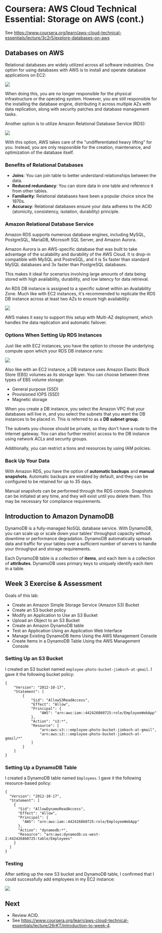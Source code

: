 # Coursera: AWS Cloud Technical Essential: Storage on AWS (cont.)

See https://www.coursera.org/learn/aws-cloud-technical-essentials/lecture/3c2r5/explore-databases-on-aws

## Databases on AWS

Relational databases are widely utilized across all software industries.  One option for using databases with AWS is to install and operate database applications on EC2:

![](image1.png)

When doing this, you are no longer responsible for the physical infrastructure or the operating system. However, you are still responsible for the installing the database engine, distributing it across multiple AZs with data replication, along with security patches and database management tasks.

Another option is to utilize Amazon Relational Database Service (RDS):

![](image2.png)

With this option, AWS takes care of the "undifferentiated heavy lifting" for you. Instead, you are only resposnible for the creation, maintenance, and optimization of the database itself.

### Benefits of Relational Databases

* **Joins**: You can join table to better understand relationships between the data.
* **Reduced redundancy**: You can store data in one table and reference it from other tables.
* **Familiarity**: Relational databases have been a popular choice since the 1970s.
* **Accuracy**: Relational databases ensure your data adheres to the ACID (atomicity, consistency, isolation, durability) principle.

### Amazon Relational Database Service

Amazon RDS supports numerous database engines, including MySQL, PostgreSQL, MariaDB, Microsoft SQL Server, and Amazon Aurora.

Amazon Aurora is an AWS-specific database that was built to take advantage of the scalability and durability of the AWS Cloud. It is drop-in compatible with MySQL and PostreSQL, and it is 5x faster than standard MySQL databases and 3x faster than PostgreSQL databases.

This makes it ideal for scenarios involving large amounts of data being stored with high availability, durability, and low latency for data retrieval.

An RDS DB instance is assigned to a specific subnet within an Availability Zone. Much like with EC2 instances, it's recommended to replicate the RDS DB instance across at least two AZs to ensure high availability:

![](image3.png)

AWS makes it easy to support this setup with Multi-AZ deployment, which handles the data replication and automatic failover.

### Options When Setting Up RDS Instances

Just like with EC2 instances, you have the option to choose the underlying compute upon which your RDS DB instance runs:

![](image4.png)

Also like with an EC2 instance, a DB instance uses Amazon Elastic Block Store (EBS) volumes as its storage layer. You can choose between three types of EBS volume storage:

* General purpose (SSD)
* Provisioned IOPS (SSD)
* Magnetic storage

When you create a DB instance, you select the Amazon VPC that your databases will live in, and you select the subnets that you want the DB instances to be placed in. This is referred to as a **DB subnet group**.

The subnets you choose should be private, so they don't have a route to the internet gateway. You can also further restrict access to the DB instance using network ACLs and security groups.

Additionally, you can restrict a tions and resources by using IAM policies.

### Back Up Your Data

With Amazon RDS, you have the option of **automatic backups** and **manual snapshots**. Automatic backups are enabled  by default, and they can be configured to be retained for up to 35 days.

Manual snapshots can be performed through the RDS console. Snapshots can be initiated at any time, and they will exist until you delete them. This may be necessary for compliance requirements.

## Introduction to Amazon DynamoDB

DynamoDB is a fully-managed NoSQL database service. With DynamoDB, you can scale up or scale down your tables' throughput capacity without downtime or performance degradation. DynamoDB automatically spreads data and traffic for your tables over a sufficient number of servers to handle your throughput and storage requirements.

Each DynamoDB table is a collection of **items**, and each item is a collection of **attributes**. DynamoDB uses primary keys to uniquely identify each item in a table.

## Week 3 Exercise & Assessment

Goals of this lab:

* Create an Amazon Simple Storage Service (Amazon S3) Bucket
* Create an S3 bucket policy
* Modify an Application to Use an S3 Bucket
* Upload an Object to an S3 Bucket
* Create an Amazon DynamoDB table
* Test an Application Using an Application Web Interface
* Manage Existing DynamoDB Items Using the AWS Management Console
* Create Items in a DynamoDB Table Using the AWS Management Console

### Setting Up an S3 Bucket

I created an S3 bucket named `employee-photo-bucket-jimkoch-at-gmail`. I gave it the following bucket policy:
```
{
    "Version": "2012-10-17",
    "Statement": [
        {
            "Sid": "AllowS3ReadAccess",
            "Effect": "Allow",
            "Principal": {
                "AWS": "arn:aws:iam::442426860725:role/EmployeeWebApp"
            },
            "Action": "s3:*",
            "Resource": [
                "arn:aws:s3:::employee-photo-bucket-jimkoch-at-gmail",
                "arn:aws:s3:::employee-photo-bucket-jimkoch-at-gmail/*"
            ]
        }
    ]
}
```

### Setting Up a DynamoDB Table

I created a DynamoDB table named `Employees`. I gave it the following resource-based policy:
```
{
  "Version": "2012-10-17",
  "Statement": [
    {
      "Sid": "AllowDynamoReadAccess",
      "Effect": "Allow",
      "Principal": {
        "AWS": "arn:aws:iam::442426860725:role/EmployeeWebApp"
      },
      "Action": "dynamodb:*",
      "Resource": "arn:aws:dynamodb:us-west-2:442426860725:table/Employees"
    }
  ]
}
```

### Testing

After setting up the new S3 bucket and DynamoDB table, I confirmed that I could successfully add employees in my EC2 instance:

![](image5.png)

## Next

* Review ACID.
* See https://www.coursera.org/learn/aws-cloud-technical-essentials/lecture/26rKT/introduction-to-week-4.